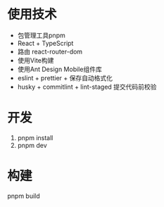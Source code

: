 # 使用技术
- 包管理工具pnpm
- React + TypeScript
- 路由 react-router-dom
- 使用Vite构建
- 使用Ant Design Mobile组件库
- eslint + prettier + 保存自动格式化
- husky + commitlint +  lint-staged 提交代码前校验

# 开发
1. pnpm install 
2. pnpm dev

# 构建
pnpm build


